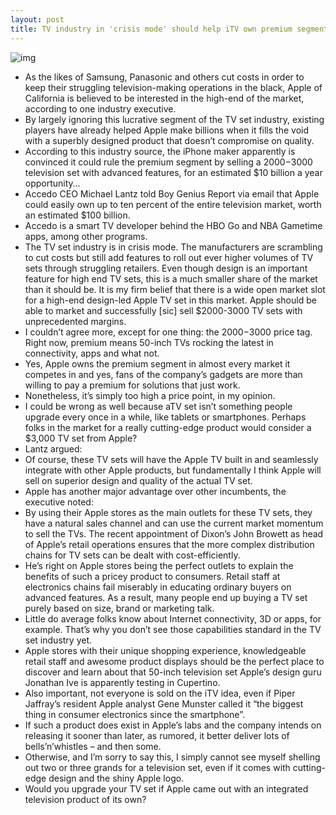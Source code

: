 ```yaml
---
layout: post
title: TV industry in 'crisis mode' should help iTV own premium segment
---
```

![img](http://media.idownloadblog.com/wp-content/uploads/2012/01/itv.jpg)
* As the likes of Samsung, Panasonic and others cut costs in order to keep their struggling television-making operations in the black, Apple of California is believed to be interested in the high-end of the market, according to one industry executive.
* By largely ignoring this lucrative segment of the TV set industry, existing players have already helped Apple make billions when it fills the void with a superbly designed product that doesn’t compromise on quality.
* According to this industry source, the iPhone maker apparently is convinced it could rule the premium segment by selling a $2000-$3000 television set with advanced features, for an estimated $10 billion a year opportunity…
* Accedo CEO Michael Lantz told Boy Genius Report via email that Apple could easily own up to ten percent of the entire television market, worth an estimated $100 billion.
* Accedo is a smart TV developer behind the HBO Go and NBA Gametime apps, among other programs.
* The TV set industry is in crisis mode. The manufacturers are scrambling to cut costs but still add features to roll out ever higher volumes of TV sets through struggling retailers. Even though design is an important feature for high end TV sets, this is a much smaller share of the market than it should be. It is my firm belief that there is a wide open market slot for a high-end design-led Apple TV set in this market. Apple should be able to market and successfully [sic] sell $2000-3000 TV sets with unprecedented margins.
* I couldn’t agree more, except for one thing: the $2000-$3000 price tag. Right now, premium means 50-inch TVs rocking the latest in connectivity, apps and what not.
* Yes, Apple owns the premium segment in almost every market it competes in and yes, fans of the company’s gadgets are more than willing to pay a premium for solutions that just work.
* Nonetheless, it’s simply too high a price point, in my opinion.
* I could be wrong as well because aTV set isn’t something people upgrade every once in a while, like tablets or smartphones. Perhaps folks in the market for a really cutting-edge product would consider a $3,000 TV set from Apple?
* Lantz argued:
* Of course, these TV sets will have the Apple TV built in and seamlessly integrate with other Apple products, but fundamentally I think Apple will sell on superior design and quality of the actual TV set.
* Apple has another major advantage over other incumbents, the executive noted:
* By using their Apple stores as the main outlets for these TV sets, they have a natural sales channel and can use the current market momentum to sell the TVs. The recent appointment of Dixon’s John Browett as head of Apple’s retail operations ensures that the more complex distribution chains for TV sets can be dealt with cost-efficiently.
* He’s right on Apple stores being the perfect outlets to explain the benefits of such a pricey product to consumers. Retail staff at electronics chains fail miserably in educating ordinary buyers on advanced features. As a result, many people end up buying a TV set purely based on size, brand or marketing talk.
* Little do average folks know about Internet connectivity, 3D or apps, for example. That’s why you don’t see those capabilities standard in the TV set industry yet.
* Apple stores with their unique shopping experience, knowledgeable retail staff and awesome product displays should be the perfect place to discover and learn about that 50-inch television set Apple’s design guru Jonathan Ive is apparently testing in Cupertino.
* Also important, not everyone is sold on the iTV idea, even if Piper Jaffray’s resident Apple analyst Gene Munster called it “the biggest thing in consumer electronics since the smartphone”.
* If such a product does exist in Apple’s labs and the company intends on releasing it sooner than later, as rumored, it better deliver lots of bells’n’whistles – and then some.
* Otherwise, and I’m sorry to say this, I simply cannot see myself shelling out two or three grands for a television set, even if it comes with cutting-edge design and the shiny Apple logo.
* Would you upgrade your TV set if Apple came out with an integrated television product of its own?

